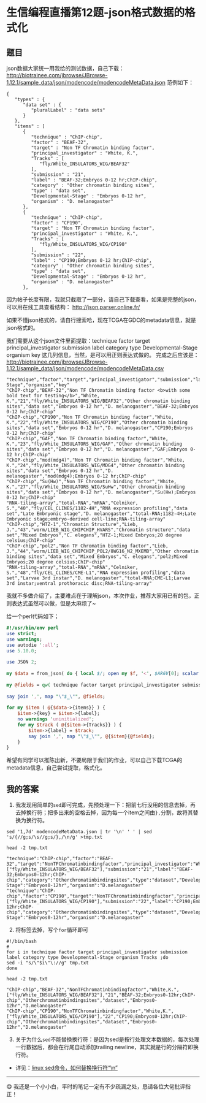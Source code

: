 # 生信编程直播第12题-json格式数据的格式化

## 题目


json数据大家统一用我给的测试数据，自己下载： http://biotrainee.com/jbrowse/JBrowse-1.12.1/sample_data/json/modencode/modencodeMetaData.json 范例如下：

```
{
   "types" : {
      "data set" : {
         "pluralLabel" : "data sets"
      }
   },
   "items" : [
      {
         "technique" : "ChIP-chip",
         "factor" : "BEAF-32",
         "target" : "Non TF Chromatin binding factor",
         "principal_investigator" : "White, K.",
         "Tracks" : [
            "fly/White_INSULATORS_WIG/BEAF32"
         ],
         "submission" : "21",
         "label" : "BEAF-32;Embryos 0-12 hr;ChIP-chip",
         "category" : "Other chromatin binding sites",
         "type" : "data set",
         "Developmental-Stage" : "Embryos 0-12 hr",
         "organism" : "D. melanogaster"
      },
      {
         "technique" : "ChIP-chip",
         "factor" : "CP190",
         "target" : "Non TF Chromatin binding factor",
         "principal_investigator" : "White, K.",
         "Tracks" : [
            "fly/White_INSULATORS_WIG/CP190"
         ],
         "submission" : "22",
         "label" : "CP190;Embryos 0-12 hr;ChIP-chip",
         "category" : "Other chromatin binding sites",
         "type" : "data set",
         "Developmental-Stage" : "Embryos 0-12 hr",
         "organism" : "D. melanogaster"
      },
```

因为帖子长度有限，我就只截取了一部分，请自己下载查看，如果是完整的json，可以用在线工具查看结构： http://json.parser.online.fr/

如果不懂json格式的，请自行搜索哈，现在TCGA在GDC的metadata信息，就是json格式的。

我们需要从这个json文件里面提取：technique factor target principal_investigator submission label category type Developmental-Stage organism key  这几列信息，当然，是可以用正则表达式做的。
完成之后应该是：http://biotrainee.com/jbrowse/JBrowse-1.12.1/sample_data/json/modencode/modencodeMetaData.csv

```
"technique","factor","target","principal_investigator","submission","label","category","type","Developmental-Stage","organism","key"
"ChIP-chip","BEAF-32","Non TF Chromatin binding factor <b>with some bold text for testing</b>","White, K.","21","fly/White_INSULATORS_WIG/BEAF32","Other chromatin binding sites","data set","Embryos 0-12 hr","D. melanogaster","BEAF-32;Embryos 0-12 hr;ChIP-chip"
"ChIP-chip","CP190","Non TF Chromatin binding factor","White, K.","22","fly/White_INSULATORS_WIG/CP190","Other chromatin binding sites","data set","Embryos 0-12 hr","D. melanogaster","CP190;Embryos 0-12 hr;ChIP-chip"
"ChIP-chip","GAF","Non TF Chromatin binding factor","White, K.","23","fly/White_INSULATORS_WIG/GAF","Other chromatin binding sites","data set","Embryos 0-12 hr","D. melanogaster","GAF;Embryos 0-12 hr;ChIP-chip"
"ChIP-chip","mod(mdg4)","Non TF Chromatin binding factor","White, K.","24","fly/White_INSULATORS_WIG/MDG4","Other chromatin binding sites","data set","Embryos 0-12 hr","D. melanogaster","mod(mdg4);Embryos 0-12 hr;ChIP-chip"
"ChIP-chip","Su(Hw)","Non TF Chromatin binding factor","White, K.","27","fly/White_INSULATORS_WIG/SuHw","Other chromatin binding sites","data set","Embryos 0-12 hr","D. melanogaster","Su(Hw);Embryos 0-12 hr;ChIP-chip"
"RNA-tiling-array","total-RNA","mRNA","Celniker, S.","40","fly/CEL_CLINES/1182-4H","RNA expression profiling","data set","Late Embryonic stage","D. melanogaster","total-RNA;1182-4H;Late Embryonic stage;embryo-derived cell-line;RNA-tiling-array"
"ChIP-chip","HTZ-1","Chromatin Structure","Lieb, J.","43","worm/LIEB_WIG_CHIPCHIP_HVARS","Chromatin structure","data set","Mixed Embryos","C. elegans","HTZ-1;Mixed Embryos;20 degree celsius;ChIP-chip"
"ChIP-chip","pol2","Non TF Chromatin binding factor","Lieb, J.","44","worm/LIEB_WIG_CHIPCHIP_POL2/8WG16_N2_MXEMB","Other chromatin binding sites","data set","Mixed Embryos","C. elegans","pol2;Mixed Embryos;20 degree celsius;ChIP-chip"
"RNA-tiling-array","total-RNA","mRNA","Celniker, S.","48","fly/CEL_CLINES/CME-L1","RNA expression profiling","data set","Larvae 3rd instar","D. melanogaster","total-RNA;CME-L1;Larvae 3rd instar;ventral prothoracic disc;RNA-tiling-array"
```

我就不多做介绍了，主要难点在于理解json，本次作业，推荐大家用已有的包，正则表达式虽然可以做，但是太麻烦了~

给一个perl代码如下；

```perl
#!/usr/bin/env perl
use strict;
use warnings;
use autodie ':all';
use 5.10.0;
 
use JSON 2;
 
my $data = from_json( do { local $/; open my $f, '<', $ARGV[0]; scalar <$f> } );
 
my @fields = qw( technique factor target principal_investigator submission label category type Developmental-Stage organism key );
 
say join ',', map "\"$_\"", @fields;
 
for my $item ( @{$data->{items}} ) {
    $item->{key} = $item->{label};
    no warnings 'uninitialized';
    for my $track ( @{$item->{Tracks}} ) {
        $item->{label} = $track;
        say join ',', map "\"$_\"", @{$item}{@fields};
    }
}
```

希望有同学可以推陈出新，不要局限于我们的作业，可以自己下载TCGA的metadata信息，自己尝试提取，格式化。

## 我的答案

1. 我发现用简单的`sed`即可完成，先预处理一下：把前七行没用的信息去掉，再去掉换行符；把多出来的空格去掉，因为每一个item之间由`},`分割，故将其替换为换行符。

```
sed '1,7d' modencodeMetaData.json | tr '\n' ' ' | sed 's/{//g;s/\s//g;s/},/\n/g' >tmp.txt
```

```
head -2 tmp.txt
```

```
"technique":"ChIP-chip","factor":"BEAF-32","target":"NonTFChromatinbindingfactor","principal_investigator":"White,K.","Tracks":["fly/White_INSULATORS_WIG/BEAF32"],"submission":"21","label":"BEAF-32;Embryos0-12hr;ChIP-chip","category":"Otherchromatinbindingsites","type":"dataset","Developmental-Stage":"Embryos0-12hr","organism":"D.melanogaster"
"technique":"ChIP-chip","factor":"CP190","target":"NonTFChromatinbindingfactor","principal_investigator":"White,K.","Tracks":["fly/White_INSULATORS_WIG/CP190"],"submission":"22","label":"CP190;Embryos0-12hr;ChIP-chip","category":"Otherchromatinbindingsites","type":"dataset","Developmental-Stage":"Embryos0-12hr","organism":"D.melanogaster"
```

2. 将标签去掉，写个`for`循环即可

```
#!/bin/bash
#
for i in technique factor target principal_investigator submission label category type Developmental-Stage organism Tracks ;do
sed -i "s/\"$i\"\://g" tmp.txt
done
```

```
head -2 tmp.txt
```

```
"ChIP-chip","BEAF-32","NonTFChromatinbindingfactor","White,K.",["fly/White_INSULATORS_WIG/BEAF32"],"21","BEAF-32;Embryos0-12hr;ChIP-chip","Otherchromatinbindingsites","dataset","Embryos0-12hr","D.melanogaster"
"ChIP-chip","CP190","NonTFChromatinbindingfactor","White,K.",["fly/White_INSULATORS_WIG/CP190"],"22","CP190;Embryos0-12hr;ChIP-chip","Otherchromatinbindingsites","dataset","Embryos0-12hr","D.melanogaster"

```

3. 关于为什么`sed`不能替换换行符：是因为sed是按行处理文本数据的，每次处理一行数据后，都会在行尾自动添加trailing newline，其实就是行的分隔符即换行符。

- 详见：[linux sed命令，如何替换换行符“\n”](http://blog.csdn.net/u011729865/article/details/71773840)

---

:yum: 我还是一个小小白，平时的笔记一定有不少疏漏之处，恳请各位大佬批评指正！

